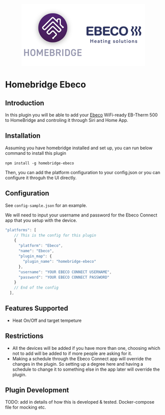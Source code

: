 
<p align="center">

<img src="ebeco_homebridge.png" width="400">

</p>


# Homebridge Ebeco

## Introduction
In this plugin you will be able to add your <a href="https://www.ebeco.com" target="_blank">Ebeco</a> WiFi-ready EB-Therm 500 to HomeBridge and controling it through Siri and Home App.

## Installation

Assuming you have homebridge installed and set up, you can run below command to install this plugin

`npm install -g homebridge-ebeco`

Then, you can add the platform configuration to your config.json or you can configure it throguh the UI directly.

## Configuration

See `config-sample.json` for an example.

We will need to input your username and password for the Ebeco Connect app that you setup with the device.

```js
"platforms": [
    // This is the config for this plugin  
    {
      "platform": "Ebeco",
      "name": "Ebeco",
      "plugin_map": {
        "plugin_name": "homebridge-ebeco"
      },
      "username": "YOUR EBECO CONNECT USERNAME",
      "password": "YOUR EBECO CONNECT PASSWORD"
    }
    // End of the config
  ],
```

## Features Supported

* Heat On/Off and target tempeture

## Restrictions

* All the devices will be added if you have more than one, choosing which not to add will be added to if more people are asking for it.
* Making a schedule through the Ebeco Connect app will override the changes in the plugin. So setting up a degree here and having a schedule to change it to something else in the app later will override the plugin.

## Plugin Development

TODO: add in details of how this is developed & tested. Docker-compose file for mocking etc.

